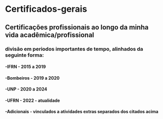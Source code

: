 # Certificados-gerais

## Certificações profissionais ao longo da minha vida acadêmica/profissional


### divisão em periodos importantes de tempo, alinhados da seguinte forma:
#### -IFRN - 2015 a 2019
#### -Bombeiros - 2019 a 2020
#### -UNP - 2020 a 2024
#### -UFRN - 2022 - atualidade
#### -Adicionais - vinculados a atividades extras separados dos citados acima
